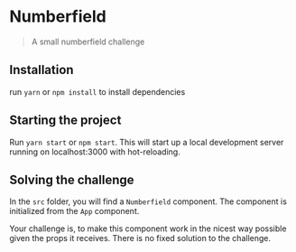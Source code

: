 # Numberfield

> A small numberfield challenge


## Installation

run `yarn` or `npm install` to install dependencies


## Starting the project

Run `yarn start` or `npm start`. This will start up a local development server running on localhost:3000 with hot-reloading.


## Solving the challenge

In the `src` folder, you will find a `Numberfield` component. The component is initialized from the `App` component.

Your challenge is, to make this component work in the nicest way possible given the props it receives. There is no fixed solution to the challenge. 
